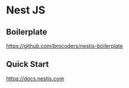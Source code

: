 # Nest JS

## Boilerplate

https://github.com/brocoders/nestjs-boilerplate

## Quick Start

https://docs.nestjs.com